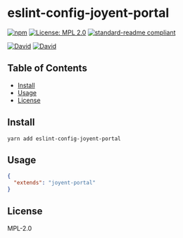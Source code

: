 # eslint-config-joyent-portal

[![npm](https://img.shields.io/npm/v/eslint-config-joyent-portal.svg?style=flat-square)](https://www.npmjs.com/package/eslint-config-joyent-portal)
[![License: MPL 2.0](https://img.shields.io/badge/License-MPL%202.0-brightgreen.svg?style=flat-square)](https://opensource.org/licenses/MPL-2.0)
[![standard-readme compliant](https://img.shields.io/badge/standard--readme-OK-green.svg?style=flat-square)](https://github.com/RichardLitt/standard-readme)

[![David](https://img.shields.io/david/dev/yldio/eslint-config-joyent-portal.svg?style=flat-square)](https://david-dm.org/yldio/eslint-config-joyent-portal?type=dev)
[![David](https://img.shields.io/david/peer/yldio/eslint-config-joyent-portal.svg?style=flat-square)](https://david-dm.org/yldio/eslint-config-joyent-portal?type=peer)

## Table of Contents

- [Install](#install)
- [Usage](#usage)
- [License](#license)

## Install

```
yarn add eslint-config-joyent-portal
```

## Usage

```json
{
  "extends": "joyent-portal"
}
```

## License

MPL-2.0
